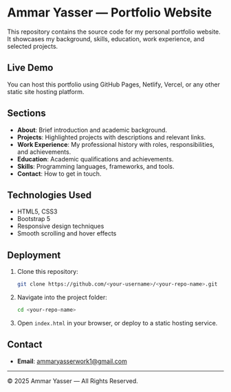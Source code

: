 # Ammar Yasser — Portfolio Website

This repository contains the source code for my personal portfolio website.  
It showcases my background, skills, education, work experience, and selected projects.

## Live Demo
You can host this portfolio using GitHub Pages, Netlify, Vercel, or any other static site hosting platform.

## Sections
- **About**: Brief introduction and academic background.
- **Projects**: Highlighted projects with descriptions and relevant links.
- **Work Experience**: My professional history with roles, responsibilities, and achievements.
- **Education**: Academic qualifications and achievements.
- **Skills**: Programming languages, frameworks, and tools.
- **Contact**: How to get in touch.

## Technologies Used
- HTML5, CSS3
- Bootstrap 5
- Responsive design techniques
- Smooth scrolling and hover effects

## Deployment
1. Clone this repository:
   ```bash
   git clone https://github.com/<your-username>/<your-repo-name>.git
   ```
2. Navigate into the project folder:
   ```bash
   cd <your-repo-name>
   ```
3. Open `index.html` in your browser, or deploy to a static hosting service.

## Contact
- **Email**: [ammaryasserwork1@gmail.com](mailto:ammaryasserwork1@gmail.com)

---
© 2025 Ammar Yasser — All Rights Reserved.
